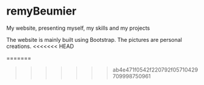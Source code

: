 # remyBeumier
My website, presenting myself, my skills and my projects

The website is mainly built using Bootstrap.
The pictures are personal creations.
<<<<<<< HEAD

=======
>>>>>>> ab4e471f0542f220792f05710429709998750961
